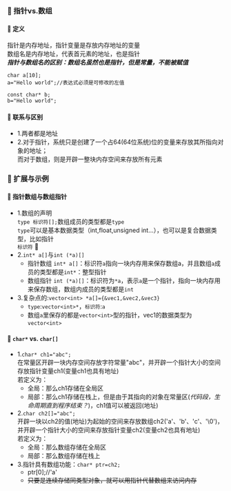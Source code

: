### 🐋 指针vs.数组
#### 🍎 定义
指针是内存地址，指针变量是存放内存地址的变量  
数组名是内存地址，代表首元素的地址，也是指针   
***指针与数组名的区别：数组名虽然也是指针，但是常量，不能被赋值***
```
char a[10];
a="Hello world";//表达式必须是可修改的左值

const char* b;
b="Hello world";
```
#### 🍎 联系与区别
* 1.两者都是地址
* 2.对于指针，系统只是创建了一个占64(64位系统)位的变量来存放其所指向对象的地址；  
而对于数组，则是开辟一整块内存空间来存放所有元素  
### 🐋 扩展与示例
#### 🍎 指针数组与数组指针
* 1.数组的声明  
`type 标识符[];`数组成员的类型都是`type`  
`type`可以是基本数据类型（int,float,unsigned int...），也可以是复合数据类型，比如指针  
`标识符` 🐒  
* 2.`int* a[]`与`int (*a)[]`
  * 指针数组 `int* a[]`：标识符`a`指向一块内存用来保存数组a，并且数组`a`成员的类型都是`int*`：整型指针  
  * 数组指针 `int (*a)[]`：标识符为`*a`，表示`a`是一个指针，指向一块内存用来保存数组，数组内成员的类型都是`int`  
* 3.复杂点的:`vector<int> *a[]={&vec1,&vec2,&vec3}`
  * `type`:`vector<int>*`，`标识符`:`a`  
  * 数组`a`里保存的都是`vector<int>`型的指针，vec1的数据类型为`vector<int>`  
#### 🍎 `char*` vs. `char[]`
* 1.`char* ch1="abc";`  
在常量区开辟一块内存空间存放字符常量"abc"，并开辟一个指针大小的空间存放指针变量ch1(变量ch1也具有地址)  
若定义为：  
  * 全局：那么ch1存储在全局区  
  * 局部：那么ch1存储在栈上，但是由于其指向的对象在常量区(*代码段，生命周期直到程序结束？*)，ch1值可以被返回(地址)    
* 2.`char ch2[]="abc";`  
开辟一块以ch2的值(地址)为起始的空间来存放数组ch2('a'、'b'、'c'、'\0')，并开辟一个指针大小的空间来存放指针变量ch2(变量ch2也具有地址)  
若定义为：  
  * 全局：那么数组存储在全局区  
  * 局部：那么数组存储在栈上  
* 3.指针具有数组功能：`char* ptr=ch2;`
  * ptr[0];//'a'  
  * ~~只要是连续存储同类型对象，就可以用指针代替数组来访问内存~~
